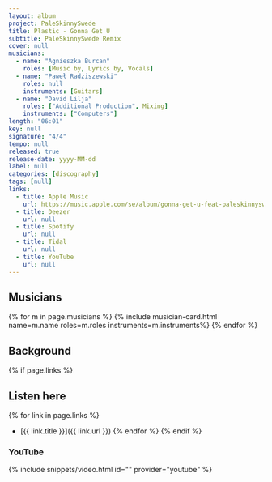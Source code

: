 ```yaml
---
layout: album
project: PaleSkinnySwede
title: Plastic - Gonna Get U
subtitle: PaleSkinnySwede Remix
cover: null
musicians:
  - name: "Agnieszka Burcan"
    roles: [Music by, Lyrics by, Vocals]
  - name: "Paweł Radziszewski"
    roles: null
    instruments: [Guitars]
  - name: "David Lilja"
    roles: ["Additional Production", Mixing]
    instruments: ["Computers"]
length: "06:01"
key: null
signature: "4/4"
tempo: null
released: true
release-date: yyyy-MM-dd
label: null
categories: [discography]
tags: [null]
links:
  - title: Apple Music
    url: https://music.apple.com/se/album/gonna-get-u-feat-paleskinnyswede-paleskinnyswede-remix/1543043480?i=1543043801&l=en-GB
  - title: Deezer
    url: null
  - title: Spotify
    url: null
  - title: Tidal
    url: null
  - title: YouTube
    url: null
---
```


## Musicians
{% for m in page.musicians %}
  {% include musician-card.html name=m.name roles=m.roles instruments=m.instruments%}
{% endfor %}

## Background

{% if page.links %}
## Listen here
{% for link in page.links %}
- [{{ link.title }}]({{ link.url }})
{% endfor %}
{% endif %}

### YouTube
{% include snippets/video.html id="" provider="youtube" %}
